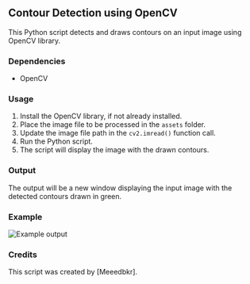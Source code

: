 Contour Detection using OpenCV
------------------------------

This Python script detects and draws contours on an input image using OpenCV library.

### Dependencies

*   OpenCV

### Usage

1.  Install the OpenCV library, if not already installed.
2.  Place the image file to be processed in the ```assets``` folder.
3.  Update the image file path in the ```cv2.imread()``` function call.
4.  Run the Python script.
5.  The script will display the image with the drawn contours.

### Output

The output will be a new window displaying the input image with the detected contours drawn in green.

### Example

![Example output](example_output.png)

### Credits

This script was created by \[Meeedbkr\].